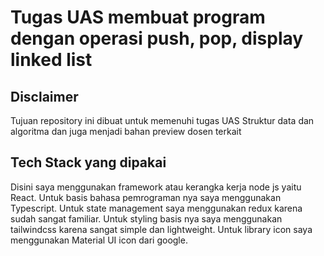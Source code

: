 # Tugas UAS membuat program dengan operasi push, pop, display linked list

## Disclaimer
Tujuan repository ini dibuat untuk memenuhi tugas UAS Struktur data dan algoritma dan juga menjadi bahan preview dosen terkait

## Tech Stack yang dipakai
Disini saya menggunakan framework atau kerangka kerja node js yaitu React. Untuk basis bahasa pemrograman nya saya menggunakan Typescript. Untuk state management saya menggunakan redux karena sudah sangat familiar. Untuk styling basis nya saya menggunakan tailwindcss karena sangat simple dan lightweight. Untuk library icon saya menggunakan Material UI icon dari google.